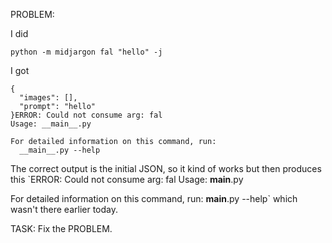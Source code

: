 PROBLEM: 

I did

`python -m midjargon fal "hello" -j`

I got

```
{
  "images": [],
  "prompt": "hello"
}ERROR: Could not consume arg: fal
Usage: __main__.py

For detailed information on this command, run:
  __main__.py --help
```

The correct output is the initial JSON, so it kind of works but then produces this `ERROR: Could not consume arg: fal
Usage: __main__.py

For detailed information on this command, run:
  __main__.py --help` which wasn't there earlier today. 

TASK: Fix the PROBLEM.

